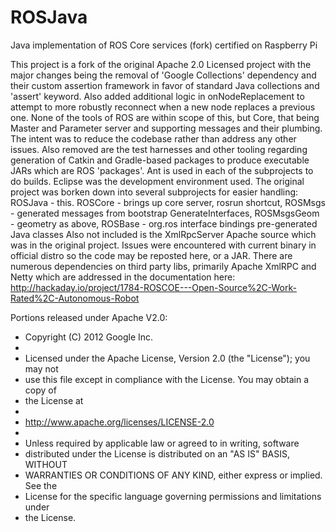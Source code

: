 ROSJava
=======

Java implementation of ROS Core services (fork) certified on Raspberry Pi

This project is a fork of the original Apache 2.0 Licensed project with the major changes being the removal 
of 'Google Collections' dependency and their custom assertion framework in favor of standard Java collections
and 'assert' keyword. Also added additional logic in onNodeReplacement to attempt to more robustly reconnect when a 
new node replaces a previous one. None of the tools of ROS are within scope of this, but Core, that being Master and 
Parameter server and supporting messages and their plumbing. The intent was to reduce the codebase rather than address
any other issues. Also removed are the test harnesses and other tooling regarding generation of Catkin and Gradle-based
packages to produce executable JARs which are ROS 'packages'. Ant is used in each of the subprojects to do builds. 
Eclipse was the development environment used.  The original project was borken down into several subprojects for 
easier handling: 
ROSJava - this. 
ROSCore - brings up core server, rosrun shortcut, 
ROSMsgs - generated messages from bootstrap GenerateInterfaces, 
ROSMsgsGeom - geometry as above, 
ROSBase - org.ros interface bindings pre-generated Java classes
Also not included is the XmlRpcServer Apache source which was in the original project. Issues were encountered 
with current binary in official distro so the code may be reposted here, or a JAR. There are numerous dependencies
on third party libs, primarily Apache XmlRPC and Netty which are addressed in the documentation here:
http://hackaday.io/project/1784-ROSCOE---Open-Source%2C-Work-Rated%2C-Autonomous-Robot


Portions released under Apache V2.0:
 * Copyright (C) 2012 Google Inc.
 *
 * Licensed under the Apache License, Version 2.0 (the "License"); you may not
 * use this file except in compliance with the License. You may obtain a copy of
 * the License at
 *
 * http://www.apache.org/licenses/LICENSE-2.0
 *
 * Unless required by applicable law or agreed to in writing, software
 * distributed under the License is distributed on an "AS IS" BASIS, WITHOUT
 * WARRANTIES OR CONDITIONS OF ANY KIND, either express or implied. See the
 * License for the specific language governing permissions and limitations under
 * the License.
